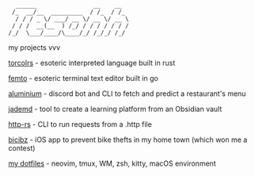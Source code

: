 ```
  ______                __    __  
 /_  __/__  _________  / /_  / /_ 
  / / / _ \/ ___/ __ \/ __ \/ __ \
 / / /  __(__  ) /_/ / / / / / / /
/_/  \___/____/\____/_/ /_/_/ /_/ 
```
my projects vvv

[torcolrs](https://github.com/Tesohh/torcolrs) - esoteric interpreted language built in rust

[femto](https://github.com/Tesohh/femto) - esoteric terminal text editor built in go

[aluminium](https://github.com/Tesohh/aluminium) - discord bot and CLI to fetch and predict a restaurant's menu

[jademd](https://github.com/Tesohh/jademd) - tool to create a learning platform from an Obsidian vault

[http-rs](https://github.com/Tesohh/http-rs) - CLI to run requests from a .http file

[bicibz](https://github.com/Tesohh/bicibz) - iOS app to prevent bike thefts in my home town (which won me a contest)

[my dotfiles](https://github.com/Tesohh/dotfiles) - neovim, tmux, WM, zsh, kitty, macOS environment
